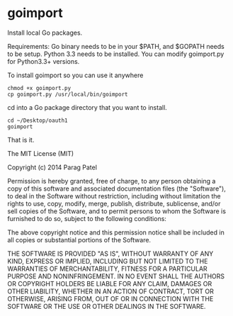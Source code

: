 goimport
========

Install local Go packages.

Requirements: Go binary needs to be in your $PATH, and $GOPATH needs to be setup.
Python 3.3 needs to be installed.   You can modify goimport.py for Python3.3+ versions. 

To install goimport so you can use it anywhere
```
chmod +x goimport.py
cp goimport.py /usr/local/bin/goimport
```

cd into a Go package directory that you want to install.

```
cd ~/Desktop/oauth1
goimport
```
That is it.

The MIT License (MIT)

Copyright (c) 2014 Parag Patel

Permission is hereby granted, free of charge, to any person obtaining a copy
of this software and associated documentation files (the "Software"), to deal
in the Software without restriction, including without limitation the rights
to use, copy, modify, merge, publish, distribute, sublicense, and/or sell
copies of the Software, and to permit persons to whom the Software is
furnished to do so, subject to the following conditions:

The above copyright notice and this permission notice shall be included in
all copies or substantial portions of the Software.

THE SOFTWARE IS PROVIDED "AS IS", WITHOUT WARRANTY OF ANY KIND, EXPRESS OR
IMPLIED, INCLUDING BUT NOT LIMITED TO THE WARRANTIES OF MERCHANTABILITY,
FITNESS FOR A PARTICULAR PURPOSE AND NONINFRINGEMENT. IN NO EVENT SHALL THE
AUTHORS OR COPYRIGHT HOLDERS BE LIABLE FOR ANY CLAIM, DAMAGES OR OTHER
LIABILITY, WHETHER IN AN ACTION OF CONTRACT, TORT OR OTHERWISE, ARISING FROM,
OUT OF OR IN CONNECTION WITH THE SOFTWARE OR THE USE OR OTHER DEALINGS IN
THE SOFTWARE.


